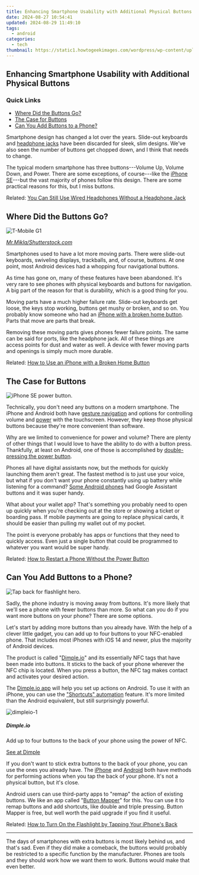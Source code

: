 ```yaml
---
title: Enhancing Smartphone Usability with Additional Physical Buttons
date: 2024-08-27 10:54:41
updated: 2024-08-29 11:49:10
tags:
  - android
categories:
  - tech
thumbnail: https://static1.howtogeekimages.com/wordpress/wp-content/uploads/2022/08/Phone-Buttons.jpg
---
```


## Enhancing Smartphone Usability with Additional Physical Buttons

### Quick Links

* [Where Did the Buttons Go?](https://snapchat-videos.techidaily.com/quora-experts-live-snapchat-session-for-2024/)
* [The Case for Buttons](https://snapchat-videos.techidaily.com/updated-seamlessly-connect-the-3-step-guide-to-enhanced-communication-on-snapchat-for-2024/)
* [Can You Add Buttons to a Phone?](https://android-frp.techidaily.com/ultimate-guide-on-motorola-moto-g84-5g-frp-bypass-by-drfone-android/)

 Smartphone design has changed a lot over the years. Slide-out keyboards and [headphone jacks](https://activate-lock.techidaily.com/in-2024-3-effective-ways-to-unlock-icloud-account-without-password-from-apple-iphone-xr-by-drfone-ios/) have been discarded for sleek, slim designs. We've also seen the number of buttons get chopped down, and I think that needs to change.

 The typical modern smartphone has three buttons---Volume Up, Volume Down, and Power. There are some exceptions, of course---like the [iPhone SE](https://apple-account.techidaily.com/how-to-remove-phone-number-from-your-apple-id-from-your-apple-iphone-6s-plus-by-drfone-ios/)\---but the vast majority of phones follow this design. There are some practical reasons for this, but I miss buttons.

Related: [You Can Still Use Wired Headphones Without a Headphone Jack](https://activate-lock.techidaily.com/in-2024-3-effective-ways-to-unlock-icloud-account-without-password-from-apple-iphone-xr-by-drfone-ios/) 

##  Where Did the Buttons Go?

![T-Mobile G1](https://static1.howtogeekimages.com/wordpress/wp-content/uploads/2022/01/t-mobile-g1.jpg) 

_[Mr.Mikla/Shutterstock.com](https://www.shutterstock.com/image-photo/february-28-2020-first-android-smartphone-1660018630)_

 Smartphones used to have a lot more moving parts. There were slide-out keyboards, swiveling displays, trackballs, and, of course, buttons. At one point, most Android devices had a whopping four navigational buttons.

 As time has gone on, many of these features have been abandoned. It's very rare to see phones with physical keyboards and buttons for navigation. A big part of the reason for that is durability, which is a good thing for you.

 Moving parts have a much higher failure rate. Slide-out keyboards get loose, the keys stop working, buttons get mushy or broken, and so on. You probably know someone who had an [iPhone with a broken home button](https://video-capture.techidaily.com/in-2024-real-time-film-extractor/). Parts that move are parts that break.

 Removing these moving parts gives phones fewer failure points. The same can be said for ports, like the headphone jack. All of these things are access points for dust and water as well. A device with fewer moving parts and openings is simply much more durable.

Related: [How to Use an iPhone with a Broken Home Button](https://video-capture.techidaily.com/in-2024-real-time-film-extractor/) 

##  The Case for Buttons

![iPhone SE power button.](https://static1.howtogeekimages.com/wordpress/wp-content/uploads/2022/03/iPhone-SE-2022s-power-button.jpg?width=1198&amp;trim=1,1&amp;bg-color=000&amp;pad=1,1) 

 Technically, you don't need any buttons on a modern smartphone. The iPhone and Android both have [gesture navigation](https://some-techniques.techidaily.com/in-2024-innovation-unveiled-the-complete-moto-z2-review/) and options for controlling volume and [power](https://some-knowledge.techidaily.com/in-2024-in-depth-audio-settings-in-windows-10/) with the touchscreen. However, they keep those physical buttons because they're more convenient than software.

 Why are we limited to convenience for power and volume? There are plenty of other things that I would love to have the ability to do with a button press. Thankfully, at least on Android, one of those is accomplished by [double-pressing the power button](https://sound-issues.techidaily.com/effective-techniques-to-restore-audio-functionality-in-conexant-smartaudio-hd-devices-compatible-with-windows/).

 Phones all have digital assistants now, but the methods for quickly launching them aren't great. The fastest method is to just use your voice, but what if you don't want your phone constantly using up battery while listening for a command? [Some Android phones](https://www.amazon.com/LG-Electronics-ThinQ-Factory-Unlocked/dp/B07DYFQ43K?tag=htg-v2-4f4k9hr-20&ascsubtag=UUhtgUeUpU204892&asc%5Frefurl=https%3A%2F%2Fwww.howtogeek.com%2F825093%2Fsmartphones-need-more-physical-buttons%2F&asc%5Fcampaign=Short-Term) had Google Assistant buttons and it was super handy.

 What about your wallet app? That's something you probably need to open up quickly when you're checking out at the store or showing a ticket or boarding pass. If mobile payments are going to replace physical cards, it should be easier than pulling my wallet out of my pocket.

 The point is everyone probably has apps or functions that they need to quickly access. Even just a single button that could be programmed to whatever you want would be super handy.

Related: [How to Restart a Phone Without the Power Button](https://some-knowledge.techidaily.com/in-2024-in-depth-audio-settings-in-windows-10/) 

##  Can You Add Buttons to a Phone?

![Tap back for flashlight hero.](https://static1.howtogeekimages.com/wordpress/wp-content/uploads/2020/09/tap-for-flashlight-hero.png?width=1198&amp;trim=1,1&amp;bg-color=000&amp;pad=1,1) 

 Sadly, the phone industry is moving away from buttons. It's more likely that we'll see a phone with fewer buttons than more. So what can you do if you want more buttons on your phone? There are some options.

 Let's start by adding more buttons than you already have. With the help of a clever little gadget, you can add up to four buttons to your NFC-enabled phone. That includes most iPhones with iOS 14 and newer, plus the majority of Android devices.

 The product is called "[Dimple.io](https://dimple.io/)" and its essentially NFC tags that have been made into buttons. It sticks to the back of your phone wherever the NFC chip is located. When you press a button, the NFC tag makes contact and activates your desired action.

 The [Dimple.io app](https://www.anrdoezrs.net/links/3607085/type/dlg/sid/UUhtgUeUpU204892/https://play.google.com/store/apps/details?id=io.dimple.s) will help you set up actions on Android. To use it with an iPhone, you can use the ["Shortcuts" automation](https://fox-http.techidaily.com/new-the-ultimate-guide-to-gopro-hero5-time-lapse-photography/) feature. It's more limited than the Android equivalent, but still surprisingly powerful.

![dimpleio-1](https://static1.howtogeekimages.com/wordpress/wp-content/uploads/2023/06/dimpleio-1.png) 

#####  Dimple.io

Add up to four buttons to the back of your phone using the power of NFC.

[See at Dimple](https://dimple.io/) 

 If you don't want to stick extra buttons to the back of your phone, you can use the ones you already have. The [iPhone](https://buynow-info.techidaily.com/comprehensive-review-of-finties-macbook-pro-13-protective-case-excelling-in-durability-and-affordable-pricing/) and [Android](https://extra-support.techidaily.com/new-nighttime-narratives-in-pixels/) both have methods for performing actions when you tap the back of your phone. It's not a physical button, but it's close.

 Android users can use third-party apps to "remap" the action of existing buttons. We like an app called "[Button Mapper](https://www.anrdoezrs.net/links/3607085/type/dlg/sid/UUhtgUeUpU204892/https://play.google.com/store/apps/details?id=flar2.homebutton)" for this. You can use it to remap buttons and add shortcuts, like double and triple pressing. Button Mapper is free, but well worth the paid upgrade if you find it useful.

Related: [How to Turn On the Flashlight by Tapping Your iPhone's Back](https://buynow-info.techidaily.com/comprehensive-review-of-finties-macbook-pro-13-protective-case-excelling-in-durability-and-affordable-pricing/) 

---

 The days of smartphones with extra buttons is most likely behind us, and that's sad. Even if they did make a comeback, the buttons would probably be restricted to a specific function by the manufacturer. Phones are tools and they should work how we want them to work. Buttons would make that even better.

<ins class="adsbygoogle"
     style="display:block"
     data-ad-format="autorelaxed"
     data-ad-client="ca-pub-7571918770474297"
     data-ad-slot="1223367746"></ins>



<ins class="adsbygoogle"
     style="display:block"
     data-ad-client="ca-pub-7571918770474297"
     data-ad-slot="8358498916"
     data-ad-format="auto"
     data-full-width-responsive="true"></ins>
